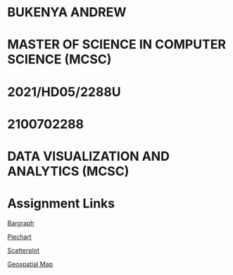 # BUKENYA ANDREW

# MASTER OF SCIENCE IN COMPUTER SCIENCE (MCSC)

# 2021/HD05/2288U

# 2100702288

# DATA VISUALIZATION AND ANALYTICS (MCSC)

# Assignment Links
[Bargraph](https://andrkenya.github.io/andrew_bukenya/bargraph/)

[Piechart](https://andrkenya.github.io/andrew_bukenya/piechart/)

[Scatterplot](https://andrkenya.github.io/andrew_bukenya/scatterplot/)

[Geospatial Map](https://www.aynwerdglobal.ga/andrew_bukenya/geospatial_map2/)
